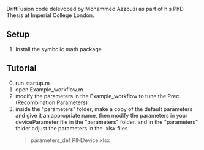 
DriftFusion code delevoped by Mohammed Azzouzi as part of his PhD Thesis at Imperial College London. 

Setup
-----

1) Install the symbolic math package


Tutorial
--------

0) run startup.m
1) open Example_workflow.m
2) modify the parameters in the Example_workflow to tune the Prec (Recombination Parameters)
3) inside the "parameters" folder, make a copy of the default parameters and give it an appropriate name, then modify the parameters in your deviceParameter file in the "parameters" folder. and in the "parameters" folder adjust the parameters in the .xlsx files
	> parameters_def
	> PINDevice.xlsx


